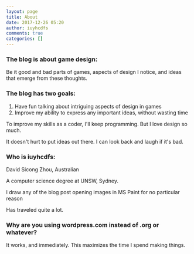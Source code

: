 ```yaml
---
layout: page
title: About
date: 2017-12-26 05:20
author: iuyhcdfs
comments: true
categories: []
---
```

<h3><strong>The blog is about game design:</strong></h3>
Be it good and bad parts of games, aspects of design I notice, and ideas that emerge from these thoughts.
<h3><strong>The blog has two goals:</strong></h3>
<ol>
	<li>Have fun talking about intriguing aspects of design in games</li>
	<li>Improve my ability to express any important ideas, without wasting time</li>
</ol>
To improve my skills as a coder, I'll keep programming. But I love design so much.

It doesn't hurt to put ideas out there. I can look back and laugh if it's bad.
<h3><strong>Who is iuyhcdfs:</strong></h3>
David Sicong Zhou, Australian

A computer science degree at UNSW, Sydney.

I draw any of the blog post opening images in MS Paint for no particular reason

Has traveled quite a lot.
<h3><strong>Why are you using wordpress.com instead of .org or whatever?</strong></h3>
It works, and immediately. This maximizes the time I spend making things.

&nbsp;

